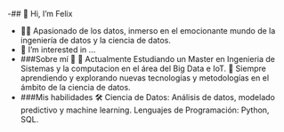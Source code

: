 -## 👋 Hi, I’m Felix
- 👨‍💻 Apasionado de los datos, inmerso en el emocionante mundo de la ingeniería de datos y la ciencia de datos.
- 👀 I’m interested in ...
- ###Sobre mí 🚀
    💼 Actualmente Estudiando un Master en Ingenieria de Sistemas y la computacion en el área del Big Data e IoT.
    🌱 Siempre aprendiendo y explorando nuevas tecnologías y metodologías en el ámbito de la ciencia de datos.
- ###Mis habilidades 🛠️
    Ciencia de Datos: Análisis de datos, modelado predictivo y machine learning.
    Lenguajes de Programación: Python, SQL.

<!---
felixegb/felixegb is a ✨ special ✨ repository because its `README.md` (this file) appears on your GitHub profile.
You can click the Preview link to take a look at your changes.
--->

